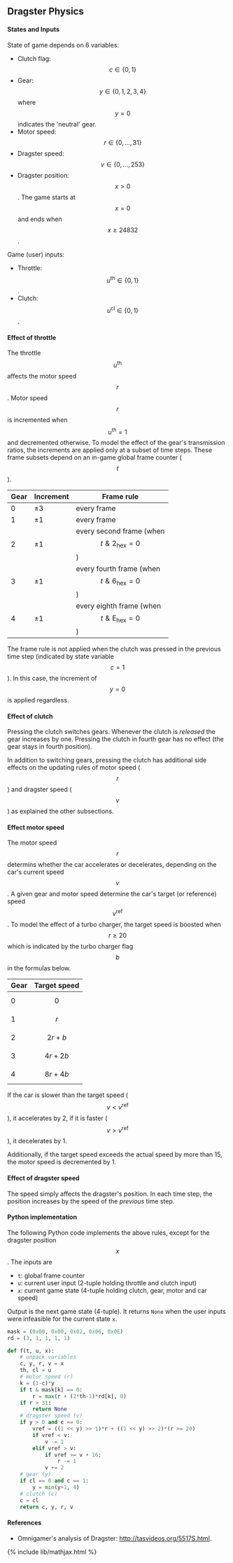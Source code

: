 ## Dragster Physics

#### States and Inputs

State of game depends on 6 variables:
  * Clutch flag: $$c \in \{ 0, 1 \}$$
  * Gear: $$y \in \{ 0, 1, 2, 3, 4 \}$$ where $$y = 0$$ indicates the
    'neutral' gear.
  * Motor speed: $$r \in \{ 0, \ldots, 31 \}$$
  * Dragster speed: $$v \in \{ 0, \ldots, 253 \}$$
  * Dragster position: $$x > 0$$. The game starts at $$x = 0$$ and ends when
    $$x \ge 24832$$.

Game (user) inputs:
  * Throttle: $$u^{\mathrm{th}} \in \{ 0, 1 \}$$.
  * Clutch: $$u^{\mathrm{cl}} \in \{ 0, 1 \}$$.


#### Effect of throttle

The throttle $$u^{\mathrm{th}}$$ affects the motor speed $$r$$. Motor speed
$$r$$ is incremented when $$u^{\mathrm{th}} = 1$$ and decremented otherwise.
To model the effect of the gear's transmission ratios, the increments are
applied only at a subset of time steps. These frame subsets depend on an
in-game global frame counter ($$t$$). 

| Gear | Increment | Frame rule  |
|------|-----------|-------------|
| 0    | &plusmn;3 | every frame |
| 1    | &plusmn;1 | every frame |
| 2    | &plusmn;1 | every second frame (when $$t \mathrel{\&} 2_\mathrm{hex} = 0$$) |
| 3    | &plusmn;1 | every fourth frame (when $$t \mathrel{\&} 6_\mathrm{hex} = 0$$) |
| 4    | &plusmn;1 | every eighth frame (when $$t \mathrel{\&} \mathrm{E}_\mathrm{hex} = 0$$) |

The frame rule is not applied when the clutch was pressed in the previous time
step (indicated by state variable $$c = 1$$). In this case, the increment of
$$y = 0$$ is applied regardless.


#### Effect of clutch

Pressing the clutch switches gears. Whenever the clutch is _released_ the gear
increases by one. Pressing the clutch in fourth gear has no effect (the gear
stays in fourth position).

In addition to switching gears, pressing the clutch has additional side
effects on the updating rules of motor speed ($$r$$) and dragster speed
($$v$$) as explained the other subsections.


#### Effect motor speed

The motor speed $$r$$ determins whether the car accelerates or decelerates,
depending on the car's current speed $$v$$. A given gear and motor speed
determine the car's target (or reference) speed $$v^\mathrm{ref}$$. To model
the effect of a turbo charger, the target speed is boosted when $$r \ge 20$$
which is indicated by the turbo charger flag $$b$$ in the formulas below.

| Gear | Target speed |
|------|--------------|
| 0    | $$0$$        |
| 1    | $$r$$        |
| 2    | $$2r + b$$   |
| 3    | $$4r + 2b$$  |
| 4    | $$8r + 4b$$  |

If the car is slower than the target speed ($$v \lt v^\mathrm{ref}$$), it
accelerates by 2, if it is faster ($$v \gt v^\mathrm{ref}$$), it decelerates
by 1.

Additionally, if the target speed exceeds the actual speed by more than 15,
the motor speed is decremented by 1.


#### Effect of dragster speed

The speed simply affects the dragster's position. In each time step, the
position increases by the speed of the _previous_ time step.


#### Python implementation

The following Python code implements the above rules, except for the dragster
position $$x$$. The inputs are
  * `t`: global frame counter
  * `u`: current user input (2-tuple holding throttle and clutch input)
  * `x`: current game state (4-tuple holding clutch, gear, motor and car
    speed)

Output is the next game state (4-tuple). It returns `None` when the user
inputs were infeasible for the current state `x`.

```python
mask = (0x00, 0x00, 0x02, 0x06, 0x0E)
rd = (3, 1, 1, 1, 1)

def f(t, u, x):
    # unpack variables
    c, y, r, v = x
    th, cl = u
    # motor speed (r)
    k = (1-c)*y
    if t & mask[k] == 0:
        r = max(r + (2*th-1)*rd[k], 0)
    if r > 31:
        return None
    # dragster speed (v)
    if y > 0 and c == 0:
        vref = ((1 << y) >> 1)*r + ((1 << y) >> 2)*(r >= 20)
        if vref < v:
            v -= 1
        elif vref > v:
            if vref >= v + 16:
                r -= 1
            v += 2
    # gear (y)
    if cl == 0 and c == 1:
        y = min(y+1, 4)
    # clutch (c)
    c = cl
    return c, y, r, v
```


#### References

* Omnigamer's analysis of Dragster: <http://tasvideos.org/5517S.html>.


{% include lib/mathjax.html %}
